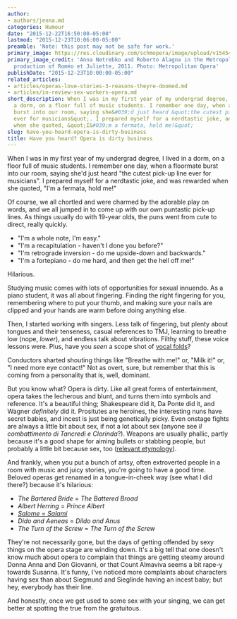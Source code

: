 ```yaml
---
author:
- authors/jenna.md
categories: Humour
date: "2015-12-22T16:50:00-05:00"
lastmod: "2015-12-23T10:06:00-05:00"
preamble: 'Note: this post may not be safe for work.'
primary_image: https://res.cloudinary.com/schmopera/image/upload/v1545409169/media/webhook-uploads/1450829652521/2015-12-23---RomeoJuliette.jpg.jpg
primary_image_credit: 'Anna Netrebko and Roberto Alagna in the Metropolitan Opera''s
  production of Roméo et Juliette, 2011. Photo: Metropolitan Opera'
publishDate: "2015-12-23T10:00:00-05:00"
related_articles:
- articles/operas-love-stories-3-reasons-theyre-doomed.md
- articles/in-review-sex-workers-opera.md
short_description: When I was in my first year of my undergrad degree, I lived in
  a dorm, on a floor full of music students. I remember one day, when a floormate
  burst into our room, saying she&#039;d just heard &quot;the cutest pick-up line
  ever for musicians&quot;. I prepared myself for a nerdtastic joke, and was rewarded
  when she quoted, &quot;I&#039;m a fermata, hold me!&quot;
slug: have-you-heard-opera-is-dirty-business
title: Have you heard? Opera is dirty business
---
```


When I was in my first year of my undergrad degree, I lived in a dorm, on a floor full of music students. I remember one day, when a floormate burst into our room, saying she'd just heard "the cutest pick-up line ever for musicians". I prepared myself for a nerdtastic joke, and was rewarded when she quoted, "I'm a fermata, hold me!"

Of course, we all chortled and were charmed by the adorable play on words, and we all jumped in to come up with our own puntastic pick-up lines. As things usually do with 19-year olds, the puns went from cute to direct, really quickly.

- "I'm a whole note, I'm easy."
- "I'm a recapitulation - haven't I done you before?"
- "I'm retrograde inversion - do me upside-down and backwards."
- "I'm a fortepiano - do me hard, and then get the hell off me!"

Hilarious.

Studying music comes with lots of opportunities for sexual innuendo. As a piano student, it was all about fingering. Finding the right fingering for you, remembering where to put your thumb, and making sure your nails are clipped and your hands are warm before doing anything else.

Then, I started working with singers. Less talk of fingering, but plenty about tongues and their tenseness, casual references to TMJ, learning to breathe low (nope, *lower*), and endless talk about vibrations. Filthy stuff, these voice lessons were. Plus, have you *seen* a scope shot of [vocal folds](https://youtu.be/y2okeYVclQo?t=44)?

Conductors sharted shouting things like "Breathe with me!" or, "Milk it!" or, "I need more eye contact!" Not as overt, sure, but remember that this is coming from a personality that is, well, dominant.

But you know what? Opera is dirty. Like all great forms of entertainment, opera takes the lecherous and blunt, and turns them into symbols and reference. It's a beautiful thing; Shakespeare did it, Da Ponte did it, and Wagner *definitely* did it. Prositutes are heroines, the interesting nuns have secret babies, and incest is just being genetically picky. Even onstage fights are always a little bit about sex, if not a lot about sex (anyone see *Il combattimento di Tancredi e Clorinda*?). Weapons are usually phallic, partly because it's a good shape for aiming bullets or stabbing people, but probably a little bit because sex, too ([relevant etymology](http://www.etymonline.com/index.php?allowed_in_frame=0&search=vagina)).

And frankly, when you put a bunch of artsy, often extroverted people in a room with music and juicy stories, you're going to have a good time. Beloved operas get renamed in a tongue-in-cheek way (see what I did there?) because it's hilarious: 

- *The Bartered Bride* = *The Battered Broad* 
- *Albert Herring* = *Prince Albert*
- [*Salome* = *Salami*](/mewsy-goes-to-the-opera/)
- *Dido and Aeneas* = *Dildo and Anus*
- *The Turn of the Screw* = *The Turn of the Screw*

They're not necessarily gone, but the days of getting offended by sexy things on the opera stage are winding down. It's a big tell that one doesn't know much about opera to complain that things are getting steamy around Donna Anna and Don Giovanni, or that Count Almaviva seems a bit rape-y towards Susanna. It's funny, I've noticed more complaints about characters having sex than about Siegmund and Sieglinde having an incest baby; but hey, everybody has their line.

And honestly, once we get used to some sex with your singing, we can get better at spotting the true from the gratuitous.
